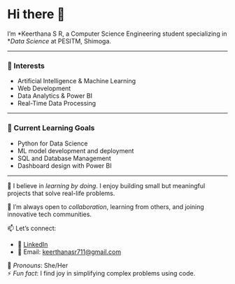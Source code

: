 # Hi there 👋  

I’m *Keerthana S R, a Computer Science Engineering student specializing in **Data Science* at PESITM, Shimoga.

---

### 💼 Interests
- Artificial Intelligence & Machine Learning  
- Web Development  
- Data Analytics & Power BI  
- Real-Time Data Processing  

---

### 🎯 Current Learning Goals
- Python for Data Science  
- ML model development and deployment  
- SQL and Database Management  
- Dashboard design with Power BI  

---

🌟 I believe in *learning by doing*. I enjoy building small but meaningful projects that solve real-life problems.

🤝 I’m always open to *collaboration*, learning from others, and joining innovative tech communities.  

📫 Let’s connect:
- 🔗 [LinkedIn](https://www.linkedin.com/in/keerthana-s-r-ab7ba02b3)
- 📧 Email: keerthanasr711@gmail.com  

🌸 *Pronouns*: She/Her  
⚡ *Fun fact*: I find joy in simplifying complex problems using code.
